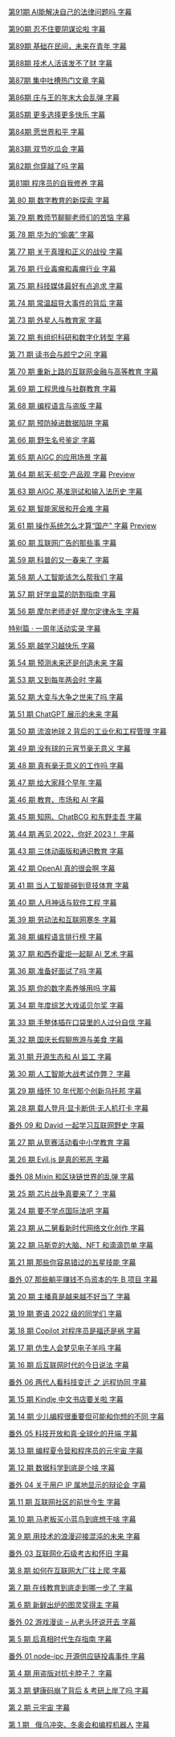 [第91期 AI能解决自己的法律问题吗
](https://cdn2.wavpub.com/hosting.wavpub.cn/wp-content/uploads/sites/28/2023/12/pie-ep91.mp3)
[字幕](./pie-srt/v2/pie-ep91.mp3.srt)

[第90期 忍不住要阴谋论啦
](https://cdn2.wavpub.com/hosting.wavpub.cn/wp-content/uploads/sites/28/2023/11/pie-ep90.mp3)
[字幕](./pie-srt/v2/pie-ep90.mp3.srt)

[第89期 基础在民间，未来在青年
](https://cdn2.wavpub.com/hosting.wavpub.cn/wp-content/uploads/sites/28/2023/11/pie-ep89.mp3)
[字幕](./pie-srt/v2/pie-ep89.mp3.srt)

[第88期 技术人活该发不了财
](https://cdn2.wavpub.com/hosting.wavpub.cn/wp-content/uploads/sites/28/2023/11/pie-ep88.mp3)
[字幕](./pie-srt/v2/pie-ep88.mp3.srt)

[第87期 集中吐槽热门文章
](https://cdn2.wavpub.com/hosting.wavpub.cn/wp-content/uploads/sites/28/2023/11/pie-ep87.mp3)
[字幕](./pie-srt/v2/pie-ep87.mp3.srt)


[第86期 庄与王的年末大会乱弹
](https://cdn2.wavpub.com/hosting.wavpub.cn/wp-content/uploads/sites/28/2023/10/pie-ep86.mp3)
[字幕](./pie-srt/v2/pie-ep86.mp3.srt)

[第85期 更多选择更多快乐
](https://cdn2.wavpub.com/hosting.wavpub.cn/wp-content/uploads/sites/28/2023/10/pie-ep85.mp3)
[字幕](./pie-srt/v2/pie-ep85.mp3.srt)

[第84期 愿世界和平
](https://cdn2.wavpub.com/hosting.wavpub.cn/wp-content/uploads/sites/28/2023/10/pie-ep84.mp3)
[字幕](./pie-srt/v2/pie-ep84.mp3.srt)


[第83期 双节吃瓜会
](https://cdn2.wavpub.com/hosting.wavpub.cn/wp-content/uploads/sites/28/2023/10/pie-ep83.mp3)
[字幕](./pie-srt/v2/pie-ep83.mp3.srt)

[第82期 你穿越了吗
](https://cdn2.wavpub.com/hosting.wavpub.cn/wp-content/uploads/sites/28/2023/09/pie-ep82.mp3)
[字幕](./pie-srt/v2/pie-ep82.mp3.srt)

[第81期 程序员的自我修养
](https://cdn2.wavpub.com/hosting.wavpub.cn/wp-content/uploads/sites/28/2023/09/pie-ep81.mp3)
[字幕](./pie-srt/v2/pie-ep81.mp3.srt)

[第 80 期 数字教育的新探索
](https://cdn2.wavpub.com/hosting.wavpub.cn/wp-content/uploads/sites/28/2023/09/pie-ep80.mp3)
[字幕](./pie-srt/v2/pie-ep80.mp3.srt)

[第 79 期 教师节聊聊老师们的苦恼
](https://cdn2.wavpub.com/hosting.wavpub.cn/wp-content/uploads/sites/28/2023/09/pie-ep79.mp3)
[字幕](./pie-srt/v2/pie-ep79.mp3.srt)

[第 78 期 华为的“偷袭”
](https://cdn2.wavpub.com/hosting.wavpub.cn/wp-content/uploads/sites/28/2023/09/pie-ep78.mp3)
[字幕](./pie-srt/v2/pie-ep78.mp3.srt)

[第 77 期 关于真理和正义的战役
](https://cdn2.wavpub.com/hosting.wavpub.cn/wp-content/uploads/sites/28/2023/08/pie-ep77.mp3)
[字幕](./pie-srt/v2/pie-ep77.mp3.srt)

[第 76 期 行业毒瘤和毒瘤行业
](https://cdn2.wavpub.com/hosting.wavpub.cn/wp-content/uploads/sites/28/2023/08/pie-ep76.mp3)
[字幕](./pie-srt/v2/pie-ep76.mp3.srt)

[第 75 期 科技媒体最好有点追求
](https://cdn2.wavpub.com/hosting.wavpub.cn/wp-content/uploads/sites/28/2023/08/pie-ep75.mp3)
[字幕](./pie-srt/v2/pie-ep75.mp3.srt)

[第 74 期 常温超导大事件的背后
](https://cdn2.wavpub.com/hosting.wavpub.cn/wp-content/uploads/sites/28/2023/08/pie-ep74.mp3)
[字幕](./pie-srt/v2/pie-ep74.mp3.srt)

[第 73 期 外星人与教育家
](https://cdn2.wavpub.com/hosting.wavpub.cn/wp-content/uploads/sites/28/2023/07/pie-ep73.mp3)
[字幕](./pie-srt/v2/pie-ep73.mp3.srt)

[第 72 期 有组织科研和数字化转型
](https://cdn2.wavpub.com/hosting.wavpub.cn/wp-content/uploads/sites/28/2023/07/pie-ep72.mp3)
[字幕](./pie-srt/v2/pie-ep72.mp3.srt)

[第 71 期 读书会与颜宁之问
](https://cdn2.wavpub.com/hosting.wavpub.cn/wp-content/uploads/sites/28/2023/07/pie-ep71.mp3)
[字幕](./pie-srt/v2/pie-ep71.mp3.srt)

[第 70 期 重新上路的互联网金融与高等教育
](https://cdn2.wavpub.com/hosting.wavpub.cn/wp-content/uploads/sites/28/2023/07/pie-ep70.mp3)
[字幕](./pie-srt/v2/pie-ep70.mp3.srt)

[第 69 期 工程思维与社群教育
](https://cdn2.wavpub.com/hosting.wavpub.cn/wp-content/uploads/sites/28/2023/07/pie-ep69.mp3)
[字幕](./pie-srt/v2/pie-ep69.mp3.srt)

[第 68 期 编程语言与盗版
](https://cdn2.wavpub.com/hosting.wavpub.cn/wp-content/uploads/sites/28/2023/06/pie-ep68.mp3)
[字幕](./pie-srt/v2/pie-ep68.mp3.srt)

[第 67 期 预防掉进数据陷阱
](https://cdn2.wavpub.com/hosting.wavpub.cn/wp-content/uploads/sites/28/2023/06/pie-ep67.mp3)
[字幕](./pie-srt/v2/pie-ep67.mp3.srt)

[第 66 期 野生名号鉴定
](https://cdn2.wavpub.com/hosting.wavpub.cn/wp-content/uploads/sites/28/2023/06/pie-ep66.mp3)
[字幕](./pie-srt/v2/pie-ep66.mp3.srt)

[第 65 期 AIGC 的应用场景
](https://cdn2.wavpub.com/hosting.wavpub.cn/wp-content/uploads/sites/28/2023/06/pie-ep65.mp3)
[字幕](./pie-srt/v2/pie-ep65.mp3.srt)

[第 64 期 航天·航空·产品观
](https://cdn2.wavpub.com/hosting.wavpub.cn/wp-content/uploads/sites/28/2023/05/pie-ep64.mp3)
[字幕](./pie-srt/v2/pie-ep64.mp3.srt)
[Preview](./pie-srt/v2_preview/pie-ep64.mp3.txt)

[第 63 期 AIGC 基准测试和输入法历史
](https://cdn2.wavpub.com/hosting.wavpub.cn/wp-content/uploads/sites/28/2023/05/pie-ep63.mp3)
[字幕](./pie-srt/v2/pie-ep63.mp3.srt)

[第 62 期 智能家居和开会难
](https://cdn2.wavpub.com/hosting.wavpub.cn/wp-content/uploads/sites/28/2023/05/pie-ep62.mp3)
[字幕](./pie-srt/v2/pie-ep62.mp3.srt)

[第 61 期 操作系统怎么才算“国产”
](https://cdn2.wavpub.com/cdn.wavpub.com/media/audio/pie-ep61.mp3)
[字幕](./pie-srt/v2/pie-ep61.mp3.srt)
[Preview](./pie-srt/v2_preview/pie-ep61.mp3.txt)

[第 60 期 互联网广告的那些事
](https://cdn2.wavpub.com/hosting.wavpub.cn/wp-content/uploads/sites/28/2023/04/pie-ep60.mp3)
[字幕](./pie-srt/v2/pie-ep60.mp3.srt)

[第 59 期 科普的又一春来了
](https://cdn2.wavpub.com/hosting.wavpub.cn/wp-content/uploads/sites/28/2023/04/pie-ep59.mp3)
[字幕](./pie-srt/v2/pie-ep59.mp3.srt)

[第 58 期 人工智能该怎么帮我们
](https://cdn2.wavpub.com/hosting.wavpub.cn/wp-content/uploads/sites/28/2023/04/pie-ep58.mp3)
[字幕](./pie-srt/v2/pie-ep58.mp3.srt)

[第 57 期 好学韭菜的防割指南
](https://media.wavpub.com/import/DyGWRLBFMgxERXFJ.mp3)
[字幕](./pie-srt/v2/DyGWRLBFMgxERXFJ.mp3.srt)

[第 56 期 摩尔老师走好 摩尔定律永生
](https://media.wavpub.com/import/rvJDZaXYxBrNhuJS.mp3)
[字幕](./pie-srt/v2/rvJDZaXYxBrNhuJS.mp3.srt)

[特别篇 · 一周年活动实录
](https://media.wavpub.com/import/QtDNGycdSgfVyTqW.mp3)
[字幕](./pie-srt/v2/QtDNGycdSgfVyTqW.mp3.srt)

[第 55 期 越学习越快乐
](https://media.wavpub.com/import/qRwQNkPxzwTWcTQG.mp3)
[字幕](./pie-srt/v2/qRwQNkPxzwTWcTQG.mp3.srt)

[第 54 期 预测未来还是创造未来
](https://media.wavpub.com/import/sEFpxaXGsmHUPMBH.mp3)
[字幕](./pie-srt/v2/sEFpxaXGsmHUPMBH.mp3.srt)

[第 53 期 又到每年两会时
](https://media.wavpub.com/import/yVghNDpNhkNWPNGb.mp3)
[字幕](./pie-srt/v2/yVghNDpNhkNWPNGb.mp3.srt)

[第 52 期 大变与大争之世来了吗
](https://media.wavpub.com/import/JBNrQbXgAKVgRYeg.mp3)
[字幕](./pie-srt/v2/JBNrQbXgAKVgRYeg.mp3.srt)

[第 51 期 ChatGPT 展示的未来
](https://media.wavpub.com/import/FkLkWPySrWUnYUSx.mp3)
[字幕](./pie-srt/v2/FkLkWPySrWUnYUSx.mp3.srt)

[第 50 期 流浪地球 2 背后的工业化和工程管理
](https://media.wavpub.com/import/FCMZHmyUtTfvjkJM.mp3)
[字幕](./pie-srt/v2/FCMZHmyUtTfvjkJM.mp3.srt)

[第 49 期 没有球的元宵节毫无意义
](https://media.wavpub.com/import/QDmHGxZHWhBnsfKx.mp3)
[字幕](./pie-srt/v2/QDmHGxZHWhBnsfKx.mp3.srt)

[第 48 期 真有毫无意义的工作吗
](https://media.wavpub.com/import/NvJjaELEAWeUpKvS.mp3)
[字幕](./pie-srt/v2/NvJjaELEAWeUpKvS.mp3.srt)

[第 47 期 给大家拜个早年
](https://media.wavpub.com/import/GxFcRfwuXZYghdKL.mp3)
[字幕](./pie-srt/v2/GxFcRfwuXZYghdKL.mp3.srt)

[第 46 期 教育、市场和 AI
](https://media.wavpub.com/import/sGDepSaPXkjdsrDK.mp3)
[字幕](./pie-srt/v2/sGDepSaPXkjdsrDK.mp3.srt)

[第 45 期 知网、ChatBCG 和东野圭吾
](https://media.wavpub.com/import/adVrdrBARMwbEByf.mp3)
[字幕](./pie-srt/v2/adVrdrBARMwbEByf.mp3.srt)

[第 44 期 再见 2022，你好 2023！
](https://media.wavpub.com/import/nadzgDWeuDWFNTpM.mp3)
[字幕](./pie-srt/v2/nadzgDWeuDWFNTpM.mp3.srt)

[第 43 期 三体动画版和通识教育
](https://media.wavpub.com/import/fWYRWWggRQyaYhGT.mp3)
[字幕](./pie-srt/v2/fWYRWWggRQyaYhGT.mp3.srt)

[第 42 期 OpenAI 真的很会啊
](https://media.wavpub.com/import/KemUxVEFVgypXhvB.mp3)
[字幕](./pie-srt/v2/KemUxVEFVgypXhvB.mp3.srt)

[第 41 期 当人工智能碰到竞技体育
](https://media.wavpub.com/import/fXDCwrLxyDwGDbzc.mp3)
[字幕](./pie-srt/v2/fXDCwrLxyDwGDbzc.mp3.srt)

[第 40 期 人月神话与软件工程
](https://media.wavpub.com/import/kpmUbUheUdYzcDbC.mp3)
[字幕](./pie-srt/v2/kpmUbUheUdYzcDbC.mp3.srt)

[第 39 期 劳动法和互联网寒冬
](https://media.wavpub.com/import/JmTfbnfPgaTQyvFL.mp3)
[字幕](./pie-srt/v2/JmTfbnfPgaTQyvFL.mp3.srt)

[第 38 期 编程语言排行榜
](https://media.wavpub.com/import/YWsMhQDBQyECbMcn.mp3)
[字幕](./pie-srt/v2/YWsMhQDBQyECbMcn.mp3.srt)

[第 37 期 和西乔霍炬一起聊 AI 艺术
](https://media.wavpub.com/import/GxAnfwmXCFQCGpfy.mp3)
[字幕](./pie-srt/v2/GxAnfwmXCFQCGpfy.mp3.srt)

[第 36 期 准备好面试了吗
](https://media.wavpub.com/import/dNTQSHjKtpyEyAqg.mp3)
[字幕](./pie-srt/v2/dNTQSHjKtpyEyAqg.mp3.srt)

[第 35 期 你的数字素养够用吗
](https://media.wavpub.com/import/xVaAuqGpVTmrpukr.mp3)
[字幕](./pie-srt/v2/xVaAuqGpVTmrpukr.mp3.srt)

[第 34 期 年度综艺大戏诺贝尔奖
](https://media.wavpub.com/import/CUdwvsvAjundTNGt.mp3)
[字幕](./pie-srt/v2/CUdwvsvAjundTNGt.mp3.srt)

[第 33 期 手整体插在口袋里的人过分自信
](https://media.wavpub.com/import/EtMDASPkjwSYyRwr.mp3)
[字幕](./pie-srt/v2/EtMDASPkjwSYyRwr.mp3.srt)

[第 32 期 国庆长假聊旅游与美食
](https://media.wavpub.com/import/AcRVxFYbDDxGhZee.mp3)
[字幕](./pie-srt/v2/AcRVxFYbDDxGhZee.mp3.srt)

[第 31 期 开源生态和 AI 监工
](https://media.wavpub.com/import/XbKvNuJCFMdaMzbH.mp3)
[字幕](./pie-srt/v2/XbKvNuJCFMdaMzbH.mp3.srt)

[第 30 期 人工智能大战考试作弊？
](https://media.wavpub.com/import/jbsTwJQGEEdYAPtR.mp3)
[字幕](./pie-srt/v2/jbsTwJQGEEdYAPtR.mp3.srt)

[第 29 期 缅怀 10 年代那个创新乌托邦
](https://media.wavpub.com/import/HGzvAjWZzKNzcVbR.mp3)
[字幕](./pie-srt/v2/HGzvAjWZzKNzcVbR.mp3.srt)

[第 28 期 载人登月·显卡断供·无人机打卡
](https://media.wavpub.com/import/XWqwASRLdKkkeUeX.mp3)
[字幕](./pie-srt/v2/XWqwASRLdKkkeUeX.mp3.srt)

[番外 09 和 David 一起学习互联网野史
](https://media.wavpub.com/import/waJeYXuPjVgYpckW.mp3)
[字幕](./pie-srt/v2/waJeYXuPjVgYpckW.mp3.srt)

[第 27 期 从竞赛活动看中小学教育
](https://media.wavpub.com/import/DKcydKZpYsBvaQvs.mp3)
[字幕](./pie-srt/v2/DKcydKZpYsBvaQvs.mp3.srt)

[第 26 期 Evil.js 是真的邪恶
](https://media.wavpub.com/import/zvnFkZDMFGmufPjy.mp3)
[字幕](./pie-srt/v2/zvnFkZDMFGmufPjy.mp3.srt)

[番外 08 Mixin 和区块链世界的乱弹
](https://media.wavpub.com/import/XYTsukcWwXESxFqu.mp3)
[字幕](./pie-srt/v2/XYTsukcWwXESxFqu.mp3.srt)

[第 25 期 芯片战争真要来了？
](https://media.wavpub.com/import/pJNVZczbPLqvTZQM.mp3)
[字幕](./pie-srt/v2/pJNVZczbPLqvTZQM.mp3.srt)

[第 24 期 要不学点国际法吧
](https://media.wavpub.com/import/wPPuLtfxTHhZwCTA.mp3)
[字幕](./pie-srt/v2/wPPuLtfxTHhZwCTA.mp3.srt)

[第 23 期 从二舅看新时代网络文化创作
](https://media.wavpub.com/import/QjexLkankZCqkUbM.mp3)
[字幕](./pie-srt/v2/QjexLkankZCqkUbM.mp3.srt)

[第 22 期 马斯克的大脑、NFT 和滴滴罚单
](https://media.wavpub.com/import/sQTfUKuVLRCVNRAv.mp3)
[字幕](./pie-srt/v2/sQTfUKuVLRCVNRAv.mp3.srt)

[第 21 期 那些你容易错过的五星技能
](https://media.wavpub.com/import/LmyNYdgxSuzhGKcS.mp3)
[字幕](./pie-srt/v2/LmyNYdgxSuzhGKcS.mp3.srt)

[番外 07 那些躺平赚钱不鸟资本的牛 B 项目
](https://media.wavpub.com/import/EsCMMHqeRUqrWTKk.mp3)
[字幕](./pie-srt/v2/EsCMMHqeRUqrWTKk.mp3.srt)

[第 20 期 主播真是越来越不好当了
](https://media.wavpub.com/import/GdWgfPhHEddwNgdJ.mp3)
[字幕](./pie-srt/v2/GdWgfPhHEddwNgdJ.mp3.srt)

[第 19 期 寄语 2022 级的同学们
](https://media.wavpub.com/import/gXvfvYmYPkAzCvpa.mp3)
[字幕](./pie-srt/v2/gXvfvYmYPkAzCvpa.mp3.srt)

[第 18 期 Copilot 对程序员是福还是祸
](https://media.wavpub.com/import/BFWWQGrnzMEMVDFW.mp3)
[字幕](./pie-srt/v2/BFWWQGrnzMEMVDFW.mp3.srt)

[第 17 期 仿生人会梦见电子羊吗
](https://media.wavpub.com/import/MXngsTMySUHtNpSv.mp3)
[字幕](./pie-srt/v2/MXngsTMySUHtNpSv.mp3.srt)

[第 16 期 后互联网时代的今日说法
](https://media.wavpub.com/import/rppZXYFeZBFgnvfB.mp3)
[字幕](./pie-srt/v2/rppZXYFeZBFgnvfB.mp3.srt)

[番外 06 两代人看科技变迁 之 远程协同
](https://media.wavpub.com/import/znXGBSpdBaggyykS.mp3)
[字幕](./pie-srt/v2/znXGBSpdBaggyykS.mp3.srt)

[第 15 期 Kindle 中文书店要关啦
](https://media.wavpub.com/import/csQJFJkmxaaYpsvH.mp3)
[字幕](./pie-srt/v2/csQJFJkmxaaYpsvH.mp3.srt)

[第 14 期 少儿编程很重要但可能和你想的不同
](https://media.wavpub.com/import/yJzqdgjXKVBNdpuy.mp3)
[字幕](./pie-srt/v2/yJzqdgjXKVBNdpuy.mp3.srt)

[番外 05 科技开放和真·全球化的开端
](https://media.wavpub.com/import/kYsTsEdETWLpVLEG.mp3)
[字幕](./pie-srt/v2/kYsTsEdETWLpVLEG.mp3.srt)

[第 13 期 编程夏令营和程序员的元宇宙
](https://media.wavpub.com/import/EeMDJXFnxxyBEPpQ.mp3)
[字幕](./pie-srt/v2/EeMDJXFnxxyBEPpQ.mp3.srt)

[第 12 期 数据科学到底是个啥
](https://media.wavpub.com/import/rXfgWYLvHnuzFRxD.mp3)
[字幕](./pie-srt/v2/rXfgWYLvHnuzFRxD.mp3.srt)

[番外 04 关于用户 IP 属地显示的辩论会
](https://media.wavpub.com/import/bqTBkNKuhcDJmXDg.mp3)
[字幕](./pie-srt/v2/bqTBkNKuhcDJmXDg.mp3.srt)

[第 11 期 互联网社区的前世今生
](https://media.wavpub.com/import/yhaadBvkWCQaDzVN.mp3)
[字幕](./pie-srt/v2/yhaadBvkWCQaDzVN.mp3.srt)

[第 10 期 马老板买小蓝鸟到底想干啥
](https://media.wavpub.com/import/aeadWCYhPQtvfnZR.mp3)
[字幕](./pie-srt/v2/aeadWCYhPQtvfnZR.mp3.srt)

[第 9 期 用技术的浪漫迎接混沌的未来
](https://media.wavpub.com/import/AkWKnYfCgSLeQpmX.mp3)
[字幕](./pie-srt/v2/AkWKnYfCgSLeQpmX.mp3.srt)

[番外 03 互联网化石级考古和怀旧
](https://media.wavpub.com/import/CPndrMPfPdgggRtj.mp3)
[字幕](./pie-srt/v2/CPndrMPfPdgggRtj.mp3.srt)

[第 8 期 如何在互联网大厂往上爬
](https://media.wavpub.com/import/GqBFcnscXdHhGfEG.mp3)
[字幕](./pie-srt/v2/GqBFcnscXdHhGfEG.mp3.srt)

[第 7 期 在线教育到底走到哪一步了
](https://media.wavpub.com/import/ssRPrAgBmdcDpwbY.mp3)
[字幕](./pie-srt/v2/ssRPrAgBmdcDpwbY.mp3.srt)

[第 6 期 新鲜出炉的图灵奖得主
](https://media.wavpub.com/import/PNEusXTVZkzHTvSn.mp3)
[字幕](./pie-srt/v2/PNEusXTVZkzHTvSn.mp3.srt)

[番外 02 游戏漫谈 – 从老头环说开去
](https://cdn2.wavpub.com/cdn.wavpub.com/media/audio/pie-epx02.mp3)
[字幕](./pie-srt/v2/pie-epx02.mp3.srt)

[第 5 期 后真相时代生存指南
](https://media.wavpub.com/import/BqcVUwzbBZSSCdCS.mp3)
[字幕](./pie-srt/v2/BqcVUwzbBZSSCdCS.mp3.srt)

[番外 01 node-ipc 开源供应链投毒事件
](https://media.wavpub.com/import/dwdeRnFLXqRTscbX.mp3)
[字幕](./pie-srt/v2/dwdeRnFLXqRTscbX.mp3.srt)

[第 4 期 用盗版对抗卡脖子？
](https://media.wavpub.com/import/CNMZTReHZCHsVDPR.mp3)
[字幕](./pie-srt/v2/CNMZTReHZCHsVDPR.mp3.srt)

[第 3 期 健康码崩了背后 & 考研上岸了吗
](https://media.wavpub.com/import/AkVcyggTKMGWQMGu.mp3)
[字幕](./pie-srt/v2/AkVcyggTKMGWQMGu.mp3.srt)

[第 2 期 元宇宙
](https://media.wavpub.com/import/uEBAKXcegqVTBkUv.mp3)
[字幕](./pie-srt/v2/uEBAKXcegqVTBkUv.mp3.srt)

[第 1 期   俄乌冲突、冬奥会和编程机器人](https://media.wavpub.com/import/TmdkaxUwUtXkwFjs.mp3)
[字幕](./pie-srt/v2/TmdkaxUwUtXkwFjs.mp3.srt)
